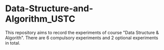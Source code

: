 # Data-Structure-and-Algorithm_USTC
This repository aims to record the experiments of course "Data Structure & Algorith". There are 6 compulsory experiments and 2 optional experiments in total.
